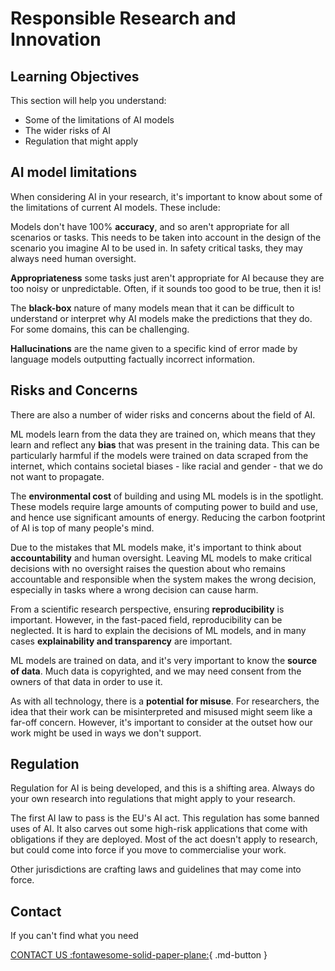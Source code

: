 # Responsible Research and Innovation


## Learning Objectives
This section will help you understand:

- Some of the limitations of AI models
- The wider risks of AI
- Regulation that might apply

## AI model limitations

When considering AI in your research, it's important to know about some of the limitations of current AI models. These include:

Models don't have 100% **accuracy**, and so aren't appropriate for all scenarios or tasks. This needs to be taken into account in the design of the scenario you imagine AI to be used in. In safety critical tasks, they may always need human oversight. 

**Appropriateness** some tasks just aren't appropriate for AI because they are too noisy or unpredictable. Often, if it sounds too good to be true, then it is! 

The **black-box** nature of many models mean that it can be difficult to understand or interpret why AI models make the predictions that they do. For some domains, this can be challenging. 

**Hallucinations** are the name given to a specific kind of error made by language models outputting factually incorrect information. 

## Risks and Concerns

There are also a number of wider risks and concerns about the field of AI.

ML models learn from the data they are trained on, which means that they learn and reflect any **bias** that was present in the training data. This can be particularly harmful if the models were trained on data scraped from the internet, which contains societal biases - like racial and gender - that we do not want to propagate. 

The **environmental cost** of building and using ML models is in the spotlight. These models require large amounts of computing power to build and use, and hence use significant amounts of energy. Reducing the carbon footprint of AI is top of many people's mind. 

Due to the mistakes that ML models make, it's important to think about **accountability** and human oversight. Leaving ML models to make critical decisions with no oversight raises the question about who remains accountable and responsible when the system makes the wrong decision, especially in tasks where a wrong decision can cause harm. 

From a scientific research perspective, ensuring **reproducibility** is important. However, in the fast-paced field, reproducibility can be neglected. It is hard to explain the decisions of ML models, and in many cases **explainability and transparency** are important. 

ML models are trained on data, and it's very important to know the **source of data**. Much data is copyrighted, and we may need consent from the owners of that data in order to use it.

As with all technology, there is a **potential for misuse**. For researchers, the idea that their work can be misinterpreted and misused might seem like a far-off concern. However, it's important to consider at the outset how our work might be used in ways we don't support. 



## Regulation

Regulation for AI is being developed, and this is a shifting area. Always do your own research into regulations that might apply to your research. 

The first AI law to pass is the EU's AI act. This regulation has some banned uses of AI. It also carves out some high-risk applications that come with obligations if they are deployed. Most of the act doesn't apply to research, but could come into force if you move to commercialise your work.

Other jurisdictions are crafting laws and guidelines that may come into force. 



## Contact

If you can't find what you need

[CONTACT US :fontawesome-solid-paper-plane:](mailto:accelerate-mle@cst.cam.ac.uk){ .md-button }





